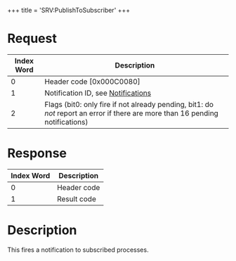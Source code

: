 +++
title = 'SRV:PublishToSubscriber'
+++

# Request

| Index Word | Description                                                                                                                    |
|------------|--------------------------------------------------------------------------------------------------------------------------------|
| 0          | Header code \[0x000C0080\]                                                                                                     |
| 1          | Notification ID, see [Notifications](Services#notifications "wikilink")                                                        |
| 2          | Flags (bit0: only fire if not already pending, bit1: do *not* report an error if there are more than 16 pending notifications) |

# Response

| Index Word | Description |
|------------|-------------|
| 0          | Header code |
| 1          | Result code |

# Description

This fires a notification to subscribed processes.
